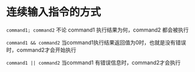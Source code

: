 # 连续输入指令的方式

`command1; command2` 不论 command1 执行结果为何，command2 都会被执行

`command1 && command2` 当command1执行结果返回值为0时，也就是没有错误时，command2才会开始执行

`command1 || command2` 当command1 有错误信息时，command2才会执行